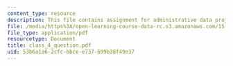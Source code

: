 ```yaml
---
content_type: resource
description: This file contains assignment for administrative data project (B)(C).
file: /media/https%3A/open-learning-course-data-rc.s3.amazonaws.com/15-568a-practical-information-technology-management-spring-2005/53b6a1a62cfcbbcee737699b38f49e37_class_4_question.pdf
file_type: application/pdf
resourcetype: Document
title: class_4_question.pdf
uid: 53b6a1a6-2cfc-bbce-e737-699b38f49e37
---
```

